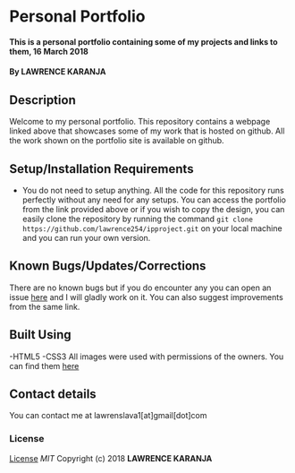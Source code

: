 # Personal Portfolio
#### This is a personal portfolio containing some of my projects and links to them, 16 March 2018
#### By **LAWRENCE KARANJA**
## Description
Welcome to my personal portfolio. This repository contains a webpage linked above that showcases some of my work that is hosted on github. All the work shown on the portfolio site is available on github.
## Setup/Installation Requirements
* You do not need to setup anything.
All the code for this repository runs perfectly without any need for any setups. You can access the portfolio from the link provided above or if you wish to copy the design, you can easily clone the repository by running the  command `git clone https://github.com/lawrence254/ipproject.git` on your local machine and you can run your own version.
## Known Bugs/Updates/Corrections
There are no known bugs but if you do encounter any you can open an issue [here](https://github.com/lawrence254/ipproject/issues/new) and I will gladly work on it. You can also suggest improvements from the same link.
## Built Using
-HTML5
-CSS3
All images were used with permissions of the owners. You can find them [here](https://pexels.com/)
## Contact details
You can contact me at lawrenslava1[at]gmail[dot]com
### License
[License](https://github.com/lawrence254/ipproject/blob/master/LICENSE)
*MIT*
Copyright (c) 2018 **LAWRENCE KARANJA**
